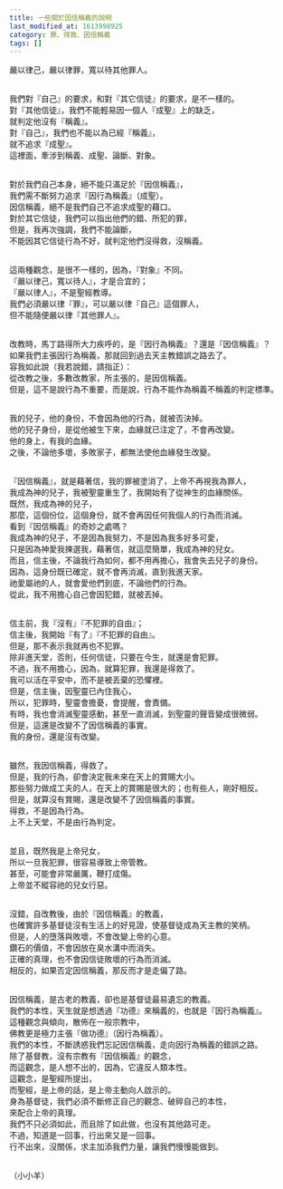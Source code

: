 ```yaml
---
title: 一些關於因信稱義的說明
last_modified_at: 1613998925
category: 罪、得救、因信稱義
tags: []
---
```


<p>嚴以律己，嚴以律罪，寬以待其他罪人。</p>
<p><br/>
我們對『自己』的要求，和對『其它信徒』的要求，是不一樣的。<br/>
對『其他信徒』，我們不能輕易因一個人『成聖』上的缺乏，<br/>
就判定他沒有『稱義』。<br/>
對『自己』，我們也不能以為已經『稱義』，<br/>
就不追求『成聖』。<br/>
這裡面，牽涉到稱義、成聖、論斷、對象。</p>
<p><br/>
對於我們自己本身，絕不能只滿足於『因信稱義』，<br/>
我們需不斷努力追求『因行為稱義』（成聖）。<br/>
因信稱義，絕不是我們自己不追求成聖的藉口。<br/>
對於其它信徒，我們可以指出他們的錯、所犯的罪，<br/>
但是，我再次強調，我們不能論斷，<br/>
不能因其它信徒行為不好，就判定他們沒得救，沒稱義。</p>
<p><br/>
這兩種觀念，是很不一樣的，因為，『對象』不同。<br/>
『嚴以律己，寬以待人』，才是合宜的；<br/>
『嚴以律人』，不是聖經教導。<br/>
我們必須嚴以律『罪』，可以嚴以律『自己』這個罪人，<br/>
但不能隨便嚴以律『其他罪人』。</p>
<p><br/>
改教時，馬丁路得所大力疾呼的，是『因行為稱義』？還是『因信稱義』？<br/>
如果我們主張因行為稱義，那就回到過去天主教錯誤之路去了。<br/>
容我如此說（我若說錯，請指正）：<br/>
從改教之後，多數改教家，所主張的，是因信稱義。<br/>
但是，這不是說行為不重要，而是說，行為不能作為稱義不稱義的判定標準。</p>
<p><br/>
我的兒子，他的身份，不會因為他的行為，就被否決掉。<br/>
他的兒子身份，是從他被生下來，血緣就已注定了，不會再改變。<br/>
他的身上，有我的血緣。<br/>
之後，不論他多壞，多敗家子，都無法使他血緣發生改變。</p>
<p><br/>
『因信稱義』，就是藉著信，我的罪被塗消了，上帝不再視我為罪人，<br/>
我成為神的兒子，我被聖靈重生了，我開始有了從神生的血緣關係。<br/>
既然，我成為神的兒子，<br/>
那麼，這個份位，這個身份，就不會再因任何我個人的行為而消滅。<br/>
看到『因信稱義』的奇妙之處嗎？<br/>
我成為神的兒子，不是因為我努力，不是因為我多好多可愛，<br/>
只是因為神愛我揀選我，藉著信，就這麼簡單，我成為神的兒女。<br/>
而且，信主後，不論我行為如何，都不用再擔心，我會失去兒子的身份。<br/>
因為，這身份既已確定，就不會再消滅，直到我進天家。<br/>
祂愛屬祂的人，就會愛他們到底，不論他們的行為。<br/>
從此，我不用擔心自己會因犯錯，就被丟掉。</p>
<p><br/>
信主前，我『沒有』『不犯罪的自由』；<br/>
信主後，我開始『有了』『不犯罪的自由』。<br/>
但是，那不表示我就再也不犯罪。<br/>
除非進天堂，否則，任何信徒，只要在今生，就還是會犯罪。<br/>
不過，我不用擔心，因為，就算犯罪，我還是得救了。<br/>
我可以活在平安中，而不是被丟棄的恐懼裡。<br/>
但是，信主後，因聖靈已內住我心，<br/>
所以，犯罪時，聖靈會擔憂，會提醒，會責備。<br/>
有時，我也會消滅聖靈感動，甚至一直消滅，到聖靈的聲音變成很微弱。<br/>
但是，這還是改變不了因信稱義的事實。<br/>
我的身份，還是沒有改變。</p>
<p><br/>
雖然，我因信稱義，得救了。<br/>
但是，我的行為，卻會決定我未來在天上的賞賜大小。<br/>
那些努力做成工夫的人，在天上的賞賜是很大的；也有些人，剛好相反。<br/>
但是，就算沒有賞賜，還是改變不了因信稱義的事實。<br/>
得救，不是因為行為。<br/>
上不上天堂，不是由行為判定。</p>
<p><br/>
並且，既然我是上帝兒女，<br/>
所以一旦我犯罪，很容易導致上帝管教。<br/>
甚至，可能會非常嚴厲，鞭打成傷。<br/>
上帝並不縱容祂的兒女行惡。</p>
<p><br/>
沒錯，自改教後，由於『因信稱義』的教義，<br/>
也確實許多基督徒沒有生活上的好見證，使基督徒成為天主教的笑柄。<br/>
但是，人的墮落與敗壞，不會改變上帝的心意。<br/>
鑽石的價值，不會因放在臭水溝中而消失。<br/>
正確的真理，也不會因信徒敗壞的行為而消滅。<br/>
相反的，如果否定因信稱義，那反而才是走偏了路。</p>
<p><br/>
因信稱義，是古老的教義，卻也是基督徒最易遺忘的教義。<br/>
我們的本性，天生就是想透過『功德』來稱義的，也就是『因行為稱義』。<br/>
這種觀念與傾向，散佈在一般宗教中，<br/>
佛教更是極力主張『做功德』（因行為稱義）。<br/>
我們的本性，不斷誘惑我們忘記因信稱義，走向因行為稱義的錯誤之路。<br/>
除了基督教，沒有宗教有『因信稱義』的觀念，<br/>
而這觀念，是人想不出的，因為，它違反人類本性。<br/>
這觀念，是聖經所提出，<br/>
而聖經，是上帝的話，是上帝主動向人啟示的。<br/>
身為基督徒，我們必須不斷修正自己的觀念、破碎自己的本性，<br/>
來配合上帝的真理。<br/>
我們不只必須如此，而且除了如此做，也沒有其他路可走。<br/>
不過，知道是一回事，行出來又是一回事。<br/>
行不出來，沒關係，求主加添我們力量，讓我們慢慢能做到。</p>
<p><br/>
（小小羊）</p>
